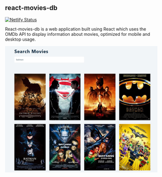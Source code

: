 ## react-movies-db

[![Netlify Status](https://api.netlify.com/api/v1/badges/14f3a3e4-cc74-4571-91e2-6fcfd6c8d087/deploy-status)](https://app.netlify.com/sites/react-movies-db-application/deploys)

React-movies-db is a web application built using React which uses the OMDb API to display information about movies, optimized for mobile and desktop usage.

![Desktop Preview](https://github.com/Hrodberht/react-movie-db/blob/main/desktop-preview.jpg)
